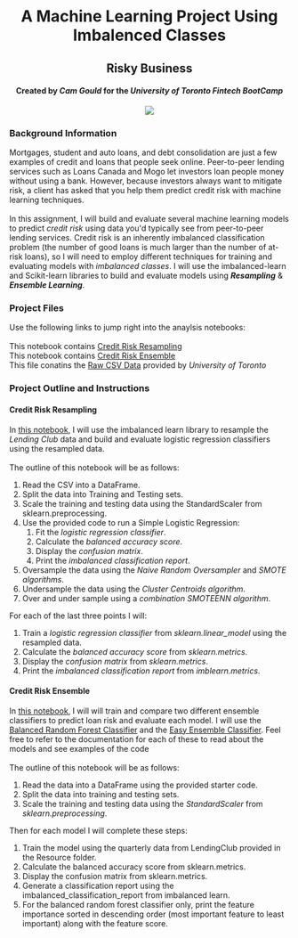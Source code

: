 <h1 align="center">A Machine Learning Project Using Imbalenced Classes</h1>
<h2 align="center"> Risky Business </h2>
<h4 align="center"> Created by <em>Cam Gould</em> for the <em>University of Toronto Fintech BootCamp</em> </h4>

<p align="center">
  <img
    src="https://github.com/CamGould/Machine_Learning/blob/main/Supplemental/credit-risk.jpg?raw=true"
  >
</p>

### Background Information
Mortgages, student and auto loans, and debt consolidation are just a few examples of credit and loans that people seek online. Peer-to-peer lending services such as Loans Canada and Mogo let investors loan people money without using a bank. However, because investors always want to mitigate risk, a client has asked that you help them predict credit risk with machine learning techniques.
<br>
<br>
In this assignment, I will build and evaluate several machine learning models to predict *credit risk* using data you'd typically see from peer-to-peer lending services. Credit risk is an inherently imbalanced classification problem (the number of good loans is much larger than the number of at-risk loans), so I will need to employ different techniques for training and evaluating models with *imbalanced classes*. I will use the imbalanced-learn and Scikit-learn libraries to build and evaluate models using ***Resampling*** & ***Ensemble Learning***.
<br>
### Project Files
Use the following links to jump right into the anaylsis notebooks:
<br>
<br>
This notebook contains [Credit Risk Resampling](https://github.com/CamGould/Machine_Learning/blob/main/Coding%20Notebooks/%5B1%5DCredit_Risk_Resampling.ipynb)
<br>
This notebook contains [Credit Risk Ensemble](https://github.com/CamGould/Machine_Learning/blob/main/Coding%20Notebooks/%5B2%5DCredit_Risk_Ensemble.ipynb)
<br>
This file conatins the [Raw CSV Data](https://github.com/CamGould/Machine_Learning/tree/main/Supplemental) provided by *University of Toronto*
<br>
### Project Outline and Instructions
#### Credit Risk Resampling
In [this notebook](https://github.com/CamGould/Machine_Learning/blob/main/Coding%20Notebooks/%5B1%5DCredit_Risk_Resampling.ipynb), I will use the imbalanced learn library to resample the *Lending Club* data and build and evaluate logistic regression classifiers using the resampled data.
<br>
<br>
The outline of this notebook will be as follows:
<br>
1. Read the CSV into a DataFrame.
2. Split the data into Training and Testing sets.
3. Scale the training and testing data using the StandardScaler from sklearn.preprocessing.
4. Use the provided code to run a Simple Logistic Regression:
    1. Fit the *logistic regression classifier*.
    2. Calculate the *balanced accuracy score*.
    3. Display the *confusion matrix*.
    4. Print the *imbalanced classification report*.
5. Oversample the data using the *Naive Random Oversampler* and *SMOTE algorithms*.
6. Undersample the data using the *Cluster Centroids algorithm*.
7. Over and under sample using a *combination SMOTEENN algorithm*.

For each of the last three points I will:
<br>
1. Train a *logistic regression classifier* from *sklearn.linear_model* using the resampled data.
2. Calculate the *balanced accuracy score* from *sklearn.metrics*.
3. Display the *confusion matrix* from *sklearn.metrics*.
4. Print the *imbalanced classification report* from *imblearn.metrics*.

#### Credit Risk Ensemble

In [this notebook](https://github.com/CamGould/Machine_Learning/blob/main/Coding%20Notebooks/%5B2%5DCredit_Risk_Ensemble.ipynb), I will will train and compare two different ensemble classifiers to predict loan risk and evaluate each model. I will use the [Balanced Random Forest Classifier](https://imbalanced-learn.org/stable/references/generated/imblearn.ensemble.BalancedRandomForestClassifier.html) and the [Easy Ensemble Classifier](https://imbalanced-learn.org/stable/references/generated/imblearn.ensemble.EasyEnsembleClassifier.html). Feel free to refer to the documentation for each of these to read about the models and see examples of the code
<br>
<br>
The outline of this notebook will be as follows:
<br>
1. Read the data into a DataFrame using the provided starter code.
2. Split the data into training and testing sets.
3. Scale the training and testing data using the *StandardScaler* from *sklearn.preprocessing*.

Then for each model I will complete these steps:
1. Train the model using the quarterly data from LendingClub provided in the Resource folder.
2. Calculate the balanced accuracy score from sklearn.metrics.
3. Display the confusion matrix from sklearn.metrics.
4. Generate a classification report using the imbalanced_classification_report from imbalanced learn.
5. For the balanced random forest classifier only, print the feature importance sorted in descending order (most important feature to least important) along with the feature score.
